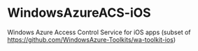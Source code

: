 WindowsAzureACS-iOS
===================

Windows Azure Access Control Service for iOS apps (subset of https://github.com/WindowsAzure-Toolkits/wa-toolkit-ios)